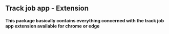 ## Track job app - Extension

**This package basically contains everything concerned with the track job app extension available for chrome or edge**
